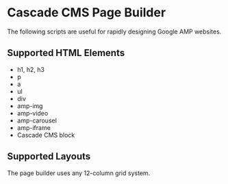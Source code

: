 # Cascade CMS Page Builder
The following scripts are useful for rapidly designing Google AMP websites.

## Supported HTML Elements
  - h1, h2, h3
  - p
  - a
  - ul
  - div
  - amp-img
  - amp-video
  - amp-carousel
  - amp-iframe
  - Cascade CMS block

## Supported Layouts
The page builder uses any 12-column grid system. 